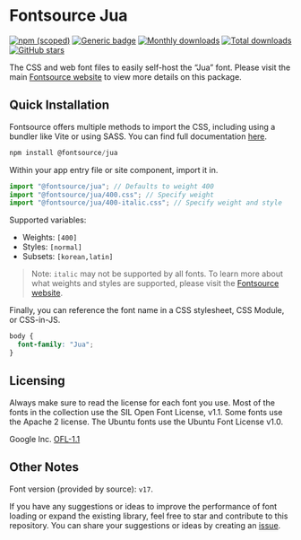# Fontsource Jua

[![npm (scoped)](https://img.shields.io/npm/v/@fontsource/jua?color=brightgreen)](https://www.npmjs.com/package/@fontsource/jua) [![Generic badge](https://img.shields.io/badge/fontsource-passing-brightgreen)](https://github.com/fontsource/fontsource) [![Monthly downloads](https://badgen.net/npm/dm/@fontsource/jua)](https://github.com/fontsource/fontsource) [![Total downloads](https://badgen.net/npm/dt/@fontsource/jua)](https://github.com/fontsource/fontsource) [![GitHub stars](https://img.shields.io/github/stars/fontsource/fontsource.svg?style=social&label=Star)](https://github.com/fontsource/fontsource/stargazers)

The CSS and web font files to easily self-host the “Jua” font. Please visit the main [Fontsource website](https://fontsource.org/fonts/jua) to view more details on this package.

## Quick Installation

Fontsource offers multiple methods to import the CSS, including using a bundler like Vite or using SASS. You can find full documentation [here](https://fontsource.org/docs/getting-started/introduction).

```javascript
npm install @fontsource/jua
```

Within your app entry file or site component, import it in.

```javascript
import "@fontsource/jua"; // Defaults to weight 400
import "@fontsource/jua/400.css"; // Specify weight
import "@fontsource/jua/400-italic.css"; // Specify weight and style
```

Supported variables:
- Weights: `[400]`
- Styles: `[normal]`
- Subsets: `[korean,latin]`

> Note: `italic` may not be supported by all fonts. To learn more about what weights and styles are supported, please visit the [Fontsource website](https://fontsource.org/fonts/jua).

Finally, you can reference the font name in a CSS stylesheet, CSS Module, or CSS-in-JS.

```css
body {
  font-family: "Jua";
}
```

## Licensing
Always make sure to read the license for each font you use. Most of the fonts in the collection use the SIL Open Font License, v1.1. Some fonts use the Apache 2 license. The Ubuntu fonts use the Ubuntu Font License v1.0.

Google Inc.
[OFL-1.1](http://scripts.sil.org/OFL)

## Other Notes
Font version (provided by source): `v17`.

If you have any suggestions or ideas to improve the performance of font loading or expand the existing library, feel free to star and contribute to this repository. You can share your suggestions or ideas by creating an [issue](https://github.com/fontsource/fontsource/issues).